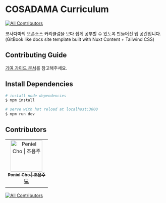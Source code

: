 # COSADAMA Curriculum
<!-- ALL-CONTRIBUTORS-BADGE:START - Do not remove or modify this section -->
[![All Contributors](https://img.shields.io/badge/all_contributors-1-orange.svg?style=flat-square)](#contributors-)
<!-- ALL-CONTRIBUTORS-BADGE:END -->

코사다마의 오픈소스 커리큘럼을 보다 쉽게 공부할 수 있도록 만들어진 웹 공간입니다. (GitBook like docs site template built with Nuxt Content + Tailwind CSS)

## Contributing Guide

[기여 가이드 문서](https://docs.google.com/document/d/1M9ehA9WQxDAVXxYgb-s_LdaoWoMSBfsadcZ_dllCK2M/edit?usp=sharing)를 참고해주세요.

## Install Dependencies

```bash
# install node dependencies
$ npm install

# serve with hot reload at localhost:3000
$ npm run dev
```

## Contributors

<!-- ALL-CONTRIBUTORS-LIST:START - Do not remove or modify this section -->
<!-- prettier-ignore-start -->
<!-- markdownlint-disable -->
<table>
  <tbody>
    <tr>
      <td align="center"><a href="https://github.com/thepenielcho"><img src="https://avatars.githubusercontent.com/u/60251602?v=4?s=100" width="100px;" alt="Peniel Cho &#124; 조용주"/><br /><sub><b>Peniel Cho &#124; 조용주</b></sub></a><br /><a href="https://github.com/Team-COSADAMA/Curriculum/commits?author=thepenielcho" title="Code">💻</a></td>
    </tr>
  </tbody>
</table>

<!-- markdownlint-restore -->
<!-- prettier-ignore-end -->

<!-- ALL-CONTRIBUTORS-LIST:END -->
<!-- prettier-ignore-start -->
<!-- markdownlint-disable -->

<!-- markdownlint-restore -->
<!-- prettier-ignore-end -->

<!-- ALL-CONTRIBUTORS-LIST:END -->


<!-- ALL-CONTRIBUTORS-BADGE:START - Do not remove or modify this section -->
[![All Contributors](https://img.shields.io/badge/all_contributors-13-orange.svg?style=flat-square)](#contributors)
<!-- ALL-CONTRIBUTORS-BADGE:END -->